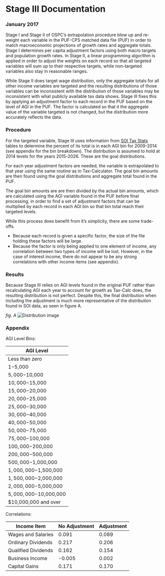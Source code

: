# Stage III Documentation
### January 2017

Stage I and Stage II of OSPC’s extrapolation procedure blow up and re-weight
each variable in the PUF-CPS matched data file (PUF) in order to match
macroeconomic projections of growth rates and aggregate totals. Stage I
determines per capita adjustment factors using both macro targets and
population growth rates. In Stage II, a linear programming algorithm is applied
in order to adjust the weights on each record so that all targeted variables
will sum up to their respective targets, while non-targeted variables also
stay in reasonable ranges.

While Stage II does target wage distribution, only the aggregate totals for
all other income variables are targeted and the resulting distributions of
those variables can be inconsistent with the distribution of those variables
may be inconsistent with what publicly available tax data shows. Stage III
fixes this by applying an adjustment factor to each record in the PUF based on
the level of AGI in the PUF. The factor is calculated so that it the aggregate
value of the variable targeted is not changed, but the distribution more
accurately reflects the data.

### Procedure

For the targeted variable, Stage III uses information from
[SOI Tax Stats ](https://www.irs.gov/uac/soi-tax-stats-individual-statistical-tables-by-size-of-adjusted-gross-income)
tables to determine the percent of its total is in each AGI bin for 2009-2014
(see appendix for the bin breakdown). The distribution is assumed to hold at
2014 levels for the years 2015-2026. These are the goal distributions.

For each year adjustment factors are needed, the variable is extrapolated to
that year using the same routine as in Tax-Calculator. The goal bin amounts
are then found using the goal distributions and aggregate total found in the
PUF.

The goal bin amounts are are then divided by the actual bin amounts, which are
calculated using the AGI variable found in the PUF before final processing, in
order to find a set of adjustment factors that can be multiplied by each
record in each AGI bin so that bin total reach their targeted levels. 

While this process does benefit from it’s simplicity, there are some
trade-offs. 

* Because each record is given a specific factor,  the size of the file
   holding these factors will be large.
* Because the factor is only being applied to one element of income, any
   correlation between two types of income will be lost. However, in the case
   of interest income, there do not appear to be any strong correlations with
   other income items (see appendix).

### Results
Because Stage III relies on AGI levels found in the original PUF rather than
recalculating AGI each year to account for growth as Tax-Calc does, the
resulting distribution is not perfect. Despite this, the final distribution
when including the adjustment is much more representative of the distribution
found in SOI data, as seen in figure A.

*fig. A*
![Distribution image](https://github.com/andersonfrailey/Notebook-Uploads/blob/master/intincomedistribution.png)

### Appendix

AGI Level Bins:

| AGI Level              | 
|------------------------| 
| Less than zero         | 
| $1-$5,000              | 
| $5,000 -$10,000        | 
| $10,000-$15,000        | 
| $15,000-$20,000        | 
| $20,000-$25,000        | 
| $25,000-$30,000        | 
| $30,000-$40,000        | 
| $40,000-$50,000        | 
| $50,000-$75,000        | 
| $75,000-$100,000       | 
| $100,000-$200,000      | 
| $200,000-$500,000      | 
| $500,000-$1,000,000    | 
| $1,000,000-$1,500,000  | 
| $1,500,000-$2,000,000  | 
| $2,000,000-$5,000,000  | 
| $5,000,000-$10,000,000 | 
| $10,000,000 and over   | 

Correlations:

| Income Item         | No Adjustment | Adjustment | 
|---------------------|---------------|------------| 
| Wages and Salaries  | 0.091         | 0.089      | 
| Ordinary Dividends  | 0.217         | 0.206      | 
| Qualified Dividends | 0.162         | 0.154      | 
| Business Income     | -0.005        | 0.002      | 
| Capital Gains       | 0.171         | 0.170      | 



